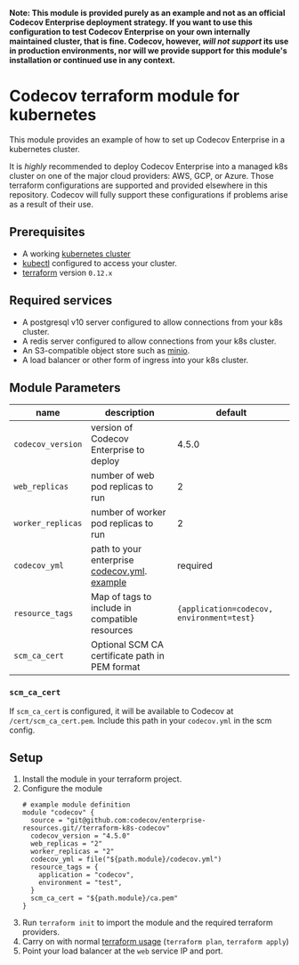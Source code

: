 **Note: This module is provided purely as an example and not as an
official Codecov Enterprise deployment strategy. If you want to use
this configuration to test Codecov Enterprise on your own internally
maintained cluster, that is fine. Codecov, however, _will not support_
its use in production environments, nor will we provide support for this
module's installation or continued use in any context.**

# Codecov terraform module for kubernetes

This module provides an example of how to set up Codecov Enterprise in a 
kubernetes cluster.

It is *highly* recommended to deploy Codecov Enterprise into a managed k8s
cluster on one of the major cloud providers: AWS, GCP, or Azure. Those
terraform configurations are supported and provided elsewhere in this
repository. Codecov will fully support these configurations if problems
arise as a result of their use.

## Prerequisites

- A working [kubernetes cluster](https://kubernetes.io/docs/home/)
- [kubectl](https://kubernetes.io/docs/tasks/tools/install-kubectl/) configured
  to access your cluster.
- [terraform](https://www.terraform.io/downloads.html) version `0.12.x`

## Required services

- A postgresql v10 server configured to allow connections from your k8s cluster. 
- A redis server configured to allow connections from your k8s cluster.
- An S3-compatible object store such as [minio](https://min.io/download).
- A load balancer or other form of ingress into your k8s cluster.

## Module Parameters

| name | description | default |
| --- | --- | --- |
| `codecov_version` | version of Codecov Enterprise to deploy | 4.5.0 |
| `web_replicas` | number of web pod replicas to run | 2 |
| `worker_replicas` | number of worker pod replicas to run | 2 |
| `codecov_yml` | path to your enterprise [codecov.yml](https://docs.codecov.io/docs/configuration). [example](codecov.yml.example) | required |
| `resource_tags` | Map of tags to include in compatible resources | `{application=codecov, environment=test}` |
| `scm_ca_cert` | Optional SCM CA certificate path in PEM format | |

### `scm_ca_cert`

If `scm_ca_cert` is configured, it will be available to Codecov at
`/cert/scm_ca_cert.pem`.  Include this path in your `codecov.yml` in the scm
config.

## Setup

1. Install the module in your terraform project.
1. Configure the module
    ```
    # example module definition
    module "codecov" {
      source = "git@github.com:codecov/enterprise-resources.git//terraform-k8s-codecov"
      codecov_version = "4.5.0"
      web_replicas = "2"
      worker_replicas = "2"
      codecov_yml = file("${path.module}/codecov.yml")
      resource_tags = {
        application = "codecov",
        environment = "test",
      }
      scm_ca_cert = "${path.module}/ca.pem"
    }
    ```
1. Run `terraform init` to import the module and the required terraform
   providers.
1. Carry on with normal [terraform usage](https://learn.hashicorp.com/terraform/getting-started/build.html) (`terraform plan`, `terraform apply`)
1. Point your load balancer at the `web` service IP and port.
